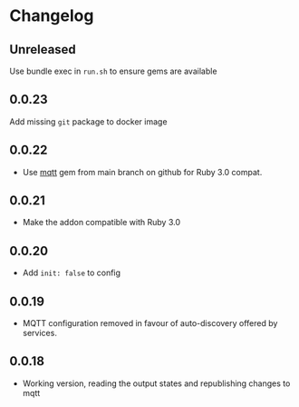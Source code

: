 # Changelog

## Unreleased

Use bundle exec in `run.sh` to ensure gems are available

## 0.0.23

Add missing `git` package to docker image

## 0.0.22

* Use [mqtt](https://github.com/njh/ruby-mqtt) gem from main branch on github for Ruby 3.0 compat.

## 0.0.21

* Make the addon compatible with Ruby 3.0

## 0.0.20

* Add `init: false` to config

## 0.0.19

* MQTT configuration removed in favour of auto-discovery offered by services.

## 0.0.18

* Working version, reading the output states and republishing changes to mqtt
